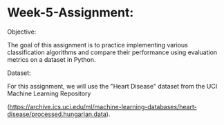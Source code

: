 # Week-5-Assignment: 

Objective: 

The goal of this assignment is to practice implementing various classification algorithms and compare their performance using evaluation metrics on a dataset in Python.

Dataset: 

For this assignment, we will use the "Heart Disease" dataset from the UCI Machine Learning Repository

(https://archive.ics.uci.edu/ml/machine-learning-databases/heart-disease/processed.hungarian.data).
